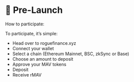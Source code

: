 # 🏁 Pre-Launch

How to participate:

To participate, it’s simple:

* Head over to roguefinance.xyz
* Connect your wallet
* Select a chain (Ethereum Mainnet, BSC, zkSync or Base)
* Choose an amount to deposit
* Approve your MAV tokens
* Deposit
* Receive rMAV
